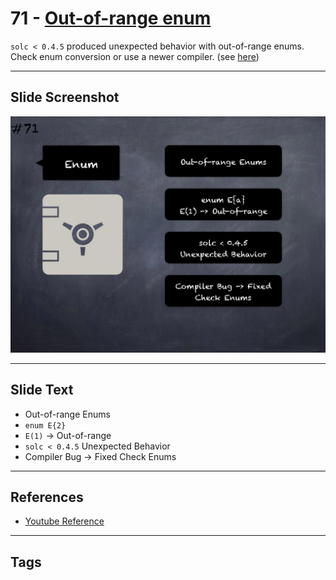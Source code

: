 # 71 - [Out-of-range enum](Out-of-range%20enum.md)

`solc < 0.4.5` produced unexpected behavior with out-of-range enums. Check enum conversion or use a newer compiler. (see [here](https://github.com/crytic/slither/wiki/Detector-Documentation#dangerous-enum-conversion))
___
## Slide Screenshot
![071.jpg](../../images/4.%20Pitfalls%20and%20Best%20Practices%20101/071.jpg)
___
## Slide Text
- Out-of-range Enums
- `enum E{2}`
- `E(1)` -> Out-of-range
- `solc < 0.4.5` Unexpected Behavior
- Compiler Bug -> Fixed Check Enums
___
## References
- [Youtube Reference](https://youtu.be/byA3MLLiKMM?t=539)
___
## Tags